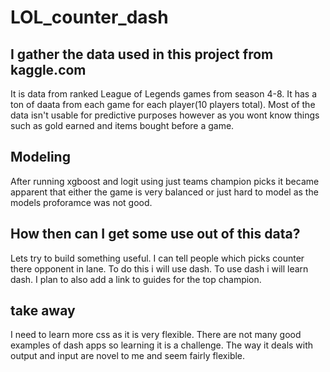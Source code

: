 # LOL_counter_dash

## I gather the data used in this project from kaggle.com

It is data from ranked League of Legends games from season 4-8.
It has a ton of daata from each game for each player(10 players total). 
Most of the data isn't usable for predictive purposes however as you wont know things such as gold earned and items bought before a game.

## Modeling 

After running xgboost and logit using just teams champion picks it became apparent that either the game is very balanced  or just hard to model as the models proforamce was not good.

## How then can I get some use out of this data?

Lets try to build something useful. I can tell people which picks counter there opponent in lane. To do this i will use dash.
To use dash i will learn dash. I plan to also add a link to guides for the top champion.

## take away

I need to learn more css as it is very flexible. There are not many good examples of dash apps so learning it is a challenge. The way it deals with output and input are novel to me and seem fairly flexible. 
